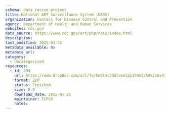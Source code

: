```yaml
---
schema: data_rescue_project 
title: National ART Surveillance System (NASS)
organization: Centers for Disease Control and Prevention
agency: Department of Health and Human Services
websites: cdc.gov
data_source: https://www.cdc.gov/art/php/nass/index.html
description: 
last_modified: 2025-03-26
metadata_available: No
metadata_url: 
category:
  - Uncategorized
resources:
  - id: 294
    url: https://www.dropbox.com/scl/fo/6m5lvc3ddleomlpy369m5/AAk2s6v4zaDPg6uZHwTGwXU?rlkey=k6qbwfy5o96h2iamx5dqhusia&dl=0
    format: ZIP
    status: Finished
    size: 0.0
    download_date: 2025-01-31
    maintainer: ICPSR
    notes: 
---
```

